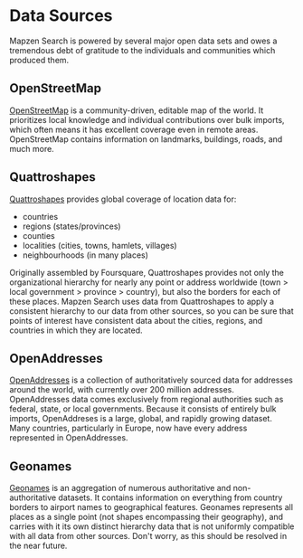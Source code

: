 # Data Sources

Mapzen Search is powered by several major open data sets and owes a tremendous debt of gratitude to the individuals and communities which produced them.

## OpenStreetMap

[OpenStreetMap](https://www.openstreetmap.org/) is a community-driven, editable map of the world. It prioritizes local knowledge and individual contributions over bulk imports, which often means it has excellent coverage even in remote areas. OpenStreetMap contains information on landmarks, buildings, roads, and much more.

## Quattroshapes

[Quattroshapes](http://quattroshapes.com/) provides global coverage of location data for:
- countries
- regions (states/provinces)
- counties
- localities (cities, towns, hamlets, villages)
- neighbourhoods (in many places)

Originally assembled by Foursquare, Quattroshapes provides not only the organizational hierarchy for nearly any point or address worldwide (town > local government > province > country), but also the borders for each of these places. Mapzen Search uses data from Quattroshapes to apply a consistent hierarchy to our data from other sources, so you can be sure that points of interest have consistent data about the cities, regions, and countries in which they are located.

## OpenAddresses

[OpenAddresses](http://openaddresses.io/) is a collection of authoritatively sourced data for addresses around the world, with currently over 200 million addresses. OpenAddresses data comes exclusively from regional authorities such as federal, state, or local governments. Because it consists of entirely bulk imports, OpenAddreses is a large, global, and rapidly growing dataset. Many countries, particularly in Europe, now have every address represented in OpenAddresses.

## Geonames

[Geonames](http://www.geonames.org/) is an aggregation of numerous authoritative and non-authoritative datasets. It contains information on everything from country borders to airport names to geographical features. Geonames represents all places as a single point (not shapes encompassing their geography), and carries with it its own distinct hierarchy data that is not uniformly compatible with all data from other sources. Don't worry, as this should be resolved in the near future.
